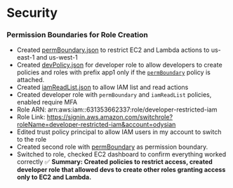 # Security
### Permission Boundaries for Role Creation

- Created [permBoundary.json](permBoundary.json) to restrict EC2 and Lambda actions to us-east-1 and us-west-1
- Created [devPolicy.json](devPolicy.json) for developer role to allow developers to create policies and roles with prefix app1 only if the [`permBoundary`](permBoundary.json) policy is attached.
- Created [iamReadList.json](iamReadList.json) to allow IAM list and read actions
- Created developer role with `permBoundary` and `iamReadList` policies, enabled require MFA
- Role ARN: arn:aws:iam::631353662337:role/developer-restricted-iam
- Role Link: https://signin.aws.amazon.com/switchrole?roleName=developer-restricted-iam&account=odysian
- Edited trust policy principal to allow IAM users in my account to switch to the role
- Created second role with [permBoundary](permBoundary.json) as permission boundary.
- Switched to role, checked EC2 dashboard to confirm everything worked correctly ✅
 **Summary: Created policies to restrict access, created developer role that allowed devs to create other roles granting access only to EC2 and Lambda.**